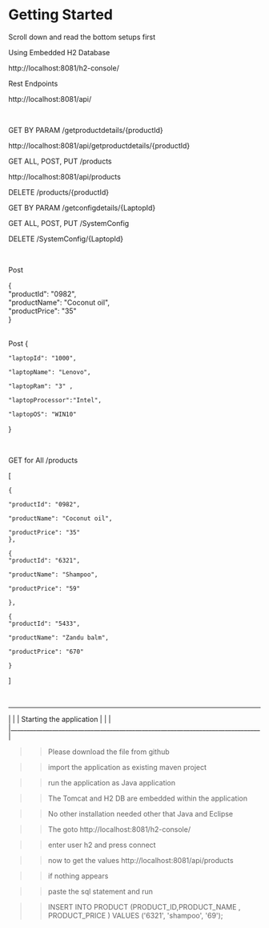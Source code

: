 # Getting Started 

Scroll down and read the bottom setups first

Using Embedded H2 Database 

http://localhost:8081/h2-console/

Rest Endpoints 

http://localhost:8081/api/
      
</br>

GET BY PARAM            /getproductdetails/{productId} </br>

http://localhost:8081/api/getproductdetails/{productId}


GET ALL, POST, PUT      /products </br>

http://localhost:8081/api/products


DELETE                  /products/{productId}    </br>
      
  
      

GET BY PARAM            /getconfigdetails/{LaptopId} </br>

GET ALL, POST, PUT      /SystemConfig </br>

DELETE                  /SystemConfig/{LaptopId}   </br>

</br>


Post

{  
    "productId": "0982",  
    "productName": "Coconut oil",  
    "productPrice": "35"  
}

</br>
Post 
{  
    
    "laptopId": "1000",  
    
    "laptopName": "Lenovo", 
     
    "laptopRam": "3" ,
    
    "laptopProcessor":"Intel",
    
    "laptopOS": "WIN10"
    
}

</br>

GET for All  /products

[

	{ 
	 
    "productId": "0982",  
    
    "productName": "Coconut oil",  
    
    "productPrice": "35"  
	}, 
	 
	{  
    "productId": "6321",  
    
    "productName": "Shampoo",  
    
    "productPrice": "59"  
    
	},  
	
	{  
    "productId": "5433",  
    
    "productName": "Zandu balm",  
    
    "productPrice": "670"  
    
	}
]

</br>

_______________________________________________________________________________
|                                                                              |
|                           Starting the application                           |
|                                                                              |
|______________________________________________________________________________|

>>Please download the file from github

>>import the application as existing maven project

>>run the application as Java application

>>The Tomcat and H2 DB are embedded within the application

>>No other installation needed other that Java and Eclipse

>>The goto http://localhost:8081/h2-console/ 

>>enter user h2 and press connect
  
>> now to get the values http://localhost:8081/api/products

>> if nothing appears

>>paste the sql statement and run

>> INSERT INTO PRODUCT (PRODUCT_ID,PRODUCT_NAME , PRODUCT_PRICE ) VALUES ('6321', 'shampoo', '69');
